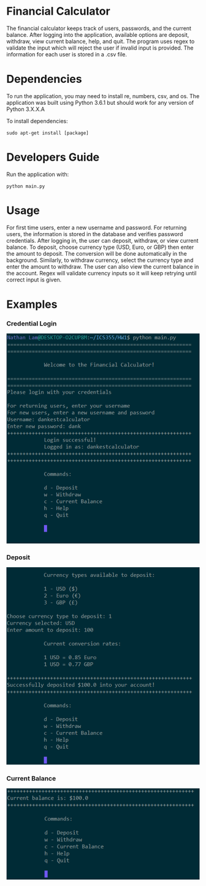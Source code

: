 # Financial Calculator
The financial calculator keeps track of users, passwords, and the current balance. After logging into the application, available options are deposit, withdraw, view current balance, help, and quit. The program uses regex to validate the input which will reject the user if invalid input is provided. The information for each user is stored in a .csv file.

# Dependencies 
To run the application, you may need to install re, numbers, csv, and os. The application was built using Python 3.6.1 but should work for any version of Python 3.X.X.A

To install dependencies: 
```
sudo apt-get install [package]
```

# Developers Guide
Run the application with:
```
python main.py
```

# Usage
For first time users, enter a new username and password. For returning users, the information is stored in the database and verifies password credentials. After logging in, the user can deposit, withdraw, or view current balance. To deposit, choose currency type (USD, Euro, or GBP) then enter the amount to deposit. The conversion will be done automatically in the background. Similarly, to withdraw currency, select the currency type and enter the amount to withdraw. The user can also view the current balance in the account. Regex will validate currency inputs so it will keep retrying until correct input is given. 

# Examples
### Credential Login
![](docs/calculator1.png)

### Deposit
![](docs/calculator2.png)

### Current Balance
![](docs/calculator3.png)
